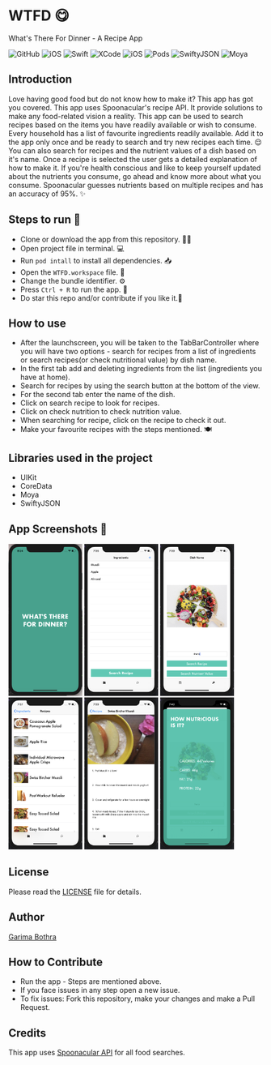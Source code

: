 # WTFD 😋
What's There For Dinner - A Recipe App
<p>
<img alt="GitHub" src="https://img.shields.io/github/license/garima94921/WTFD">
<img alt="iOS" src="https://img.shields.io/badge/platform-iOS-blue">
 <img alt="Swift" src="https://img.shields.io/badge/Swift-5.0-brightgreen">
<img alt="XCode" src="https://img.shields.io/badge/XCode-11.5-blueviolet">
<img alt="iOS" src="https://img.shields.io/badge/iOS-13-orange">
<img alt="Pods" src="https://img.shields.io/badge/COCOAPODS-1.9.1-blue">
<img alt="SwiftyJSON" src="https://img.shields.io/badge/SwiftyJSON-5.0.0-yellow">
<img alt="Moya" src="https://img.shields.io/badge/Moya-14.0.0-red">
</p>

## Introduction ##
Love having good food but do not know how to make it? This app has got you covered. This app uses Spoonacular's recipe API. It provide solutions to make any food-related vision a reality. This app can be used to search recipes based on the items you have readily available or wish to consume. Every household has a list of favourite ingredients readily available. Add it to the app only once and be ready to search and try new recipes each time. 😌 <br/>
You can also search for recipes and the nutrient values of a dish based on it's name. Once a recipe is selected the user gets a detailed explanation of how to make it. If you're health conscious and like to keep yourself updated about the nutrients you consume, go ahead and know more about what you consume. Spoonacular guesses nutrients based on multiple recipes and has an accuracy of 95%. ✨
 
 ## Steps to run 📲 ##
 * Clone or download the app from this repository. 👩‍💻
 * Open project file in terminal. 💻
 * Run `pod intall` to install all dependencies. 📥
 * Open the `WTFD.workspace` file. 💾
 * Change the bundle identifier. ⚙️
 * Press `Ctrl + R` to run the app. 📲
 * Do star this repo and/or contribute if you like it.🙂
 
 ## How to use ##
 * After the launchscreen, you will be taken to the TabBarController where you will have two options - search for recipes from a list of ingredients or search recipes(or check nutritional value) by dish name.
 * In the first tab add and deleting ingredients from the list (ingredients you have at home). 
 * Search for recipes by using the search button at the bottom of the view.
 * For the second tab enter the name of the dish.
 * Click on search recipe to look for recipes.
 * Click on check nutrition to check nutrition value. 
 * When searching for recipe, click on the recipe to check it out. 
 * Make your favourite recipes with the steps mentioned. 🍽
 
 ## Libraries used in the project ##
 * UIKit
 * CoreData
 * Moya
 * SwiftyJSON
 
 ## App Screenshots 📸 ##
 <p>
 <img src="Screenshots/LaunchScreen.png" alt="Ingredients List" height="300"/>
 <img src="Screenshots/ingredientList.png" alt="Ingredients List" height="300"/>
 <img src="Screenshots/searchByDish.png" alt="Enter Dish Name" height="300"/>
 <img src="Screenshots/Recipes.png" alt="Recipe" height="300"/>
 <img src="Screenshots/RecipeStepwise.png" alt="Recipe" height="300"/>
 <img src="Screenshots/nutritionValue.png" alt="nutrition value" height="300"/>
 </p>

 ## License ##
 Please read the [LICENSE](../master/LICENSE) file for details.
 
 ## Author ##
 [Garima Bothra](https://github.com/garima94921)
 
 ## How to Contribute ##
 * Run the app - Steps are mentioned above.
 * If you face issues in any step open a new issue.
 * To fix issues: Fork this repository, make your changes and make a Pull Request.

## Credits ##

This app uses [Spoonacular API](https://spoonacular.com/food-api) for all food searches.
 
 

